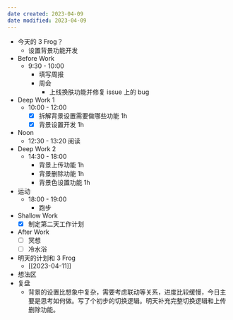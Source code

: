 ```yaml
---
date created: 2023-04-09 
date modified: 2023-04-09
---
```

- 今天的 3 Frog？
	- 设置背景功能开发
- Before Work
	- 9:30 - 10:00
		- 填写周报
		- 周会
			- 上线换肤功能并修复 issue 上的 bug 
- Deep Work 1
	- 10:00 - 12:00
		- [x] 拆解背景设置需要做哪些功能 1h
		- [x] 背景设置开发 1h
- Noon
	- 12:30 - 13:20 阅读
- Deep Work 2
	- 14:30 - 18:00
		- 背景上传功能 1h
		- 背景删除功能 1h
		- 背景色设置功能 1h
- 运动
	- 18:00 - 19:00
		- 跑步
- Shallow Work
	- [x] 制定第二天工作计划
- After Work
	- [ ] 冥想
	- [ ] 冷水浴
- 明天的计划和 3 Frog
	- [[2023-04-11]]
- 想法区
- 复盘
	- 背景的设置比想象中复杂，需要考虑联动等关系，进度比较缓慢，今日主要是思考如何做。写了个初步的切换逻辑。明天补充完整切换逻辑和上传删除功能。
